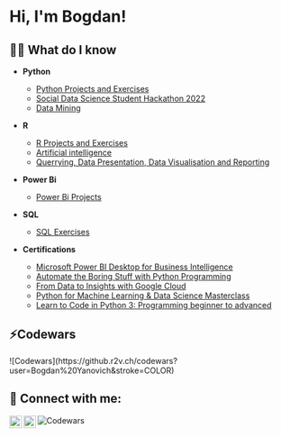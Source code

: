 <h1>Hi, I'm Bogdan!

<h2>👨‍💻 What do I know</h2>
 
- <b>Python</b>
  - [Python Projects and Exercises](https://github.com/bogyan/py_exercises)
  - [Social Data Science Student Hackathon 2022](https://github.com/bogyan/py_hackathon)
  - [Data Mining](https://github.com/bogyan/Data_Mining)
 
- <b>R</b>
  - [R Projects and Exercises](https://github.com/bogyan/R)
  - [Artificial intelligence](https://github.com/bogyan/AI_intelligence)
  - [Querrying, Data Presentation, Data Visualisation and Reporting](https://github.com/bogyan/QDP)
  
- <b>Power Bi</b>
  - [Power Bi Projects](https://github.com/bogyan/power_bi_exercises)
 
- <b>SQL</b>
  - [SQL Exercises](https://github.com/bogyan/sql_exercises)

- <b>Certifications</b>
  - [Microsoft Power BI Desktop for Business Intelligence](https://www.udemy.com/certificate/UC-f4d1506f-7174-4e47-ba76-2e18f0b18088/)
  - [Automate the Boring Stuff with Python Programming](https://www.udemy.com/certificate/UC-0bd99d3e-8754-4d98-8df2-380dc669f6cb/)
  - [From Data to Insights with Google Cloud](https://www.coursera.org/account/accomplishments/specialization/JVTGJ93QPXCR?utm_source=link&utm_medium=certificate&utm_content=cert_image&utm_campaign=sharing_cta&utm_product=s12n)
  - [Python for Machine Learning & Data Science Masterclass](https://www.udemy.com/certificate/UC-d92527ce-cc03-4d2c-869f-032b131041e8/)
  - [Learn to Code in Python 3: Programming beginner to advanced](https://www.udemy.com/certificate/UC-91086214-68e6-40ab-9831-1b504b7301cd/)


<h2>⚡Codewars </h2>
![Codewars](https://github.r2v.ch/codewars?user=Bogdan%20Yanovich&stroke=COLOR)
  
<h2> 🤳 Connect with me:</h2>

[<img align="left" alt="BogdanYanovich | LinkedIn" width="22px" src="https://cdn.jsdelivr.net/npm/simple-icons@v3/icons/linkedin.svg" />][linkedin]
[<img align="left" alt="BogdanYanovich | Instagram" width="22px" src="https://cdn.jsdelivr.net/npm/simple-icons@v3/icons/facebook.svg" />][instagram]

[instagram]: https://www.facebook.com/profile.php?id=100020923567561
[linkedin]: https://www.linkedin.com/in/bogyan
![Codewars](https://github.r2v.ch/codewars?user=Bogdan%20Yanovich&stroke=COLOR)

<!--
**joshmadakor1/joshmadakor1** is a ✨ _special_ ✨ repository because its `README.md` (this file) appears on your GitHub profile.

Here are some ideas to get you started:

- 🔭 I’m currently working on ...
- 🌱 I’m currently learning ...
- 👯 I’m looking to collaborate on ...
- 🤔 I’m looking for help with ...
- 💬 Ask me about ...
- 📫 How to reach me: ...
- 😄 Pronouns: ...
- ⚡ Fun fact: ...
-->
